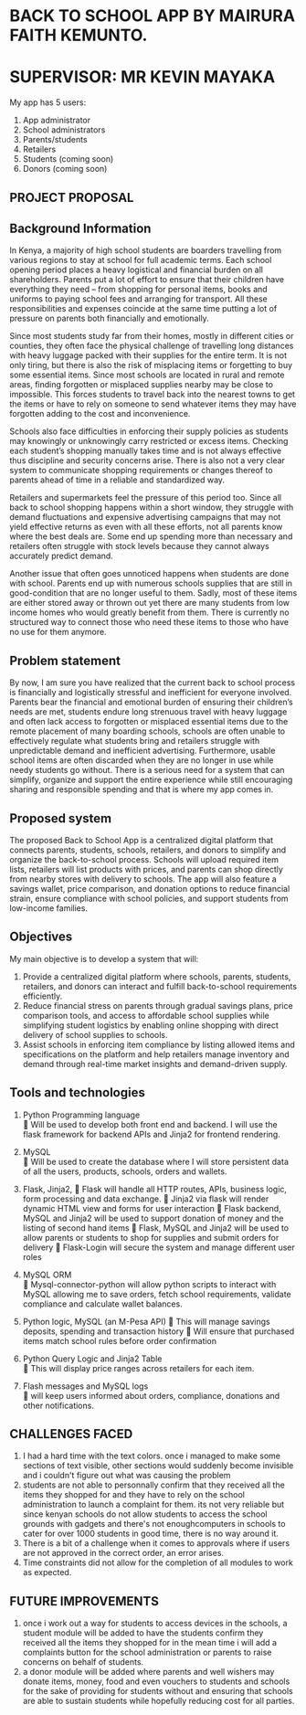 # **BACK TO SCHOOL APP BY MAIRURA FAITH KEMUNTO.** 
# SUPERVISOR: MR KEVIN MAYAKA
My app has 5 users:
1. App administrator
2. School administrators
3. Parents/students
4. Retailers
5. Students (coming soon)
6. Donors (coming soon)

## **PROJECT PROPOSAL**
## Background Information 
In Kenya, a majority of high school students are boarders travelling from various regions to stay 
at school for full academic terms. Each school opening period places a heavy logistical and 
financial burden on all shareholders. Parents put a lot of effort to ensure that their children 
have everything they need – from shopping for personal items, books and uniforms to paying 
school fees and arranging for transport. All these responsibilities and expenses coincide at the 
same time putting a lot of pressure on parents both financially and emotionally.  

Since most students study far from their homes, mostly in different cities or counties, they 
often face the physical challenge of travelling long distances with heavy luggage packed with 
their supplies for the entire term. It is not only tiring, but there is also the risk of misplacing 
items or forgetting to buy some essential items. Since most schools are located in rural and 
remote areas, finding forgotten or misplaced supplies nearby may be close to impossible. This 
forces students to travel back into the nearest towns to get the items or have to rely on 
someone to send whatever items they may have forgotten adding to the cost and 
inconvenience.  

Schools also face difficulties in enforcing their supply policies as students may knowingly or 
unknowingly carry restricted or excess items. Checking each student’s shopping manually takes 
time and is not always effective thus discipline and security concerns arise. There is also not a 
very clear system to communicate shopping requirements or changes thereof to parents ahead 
of time in a reliable and standardized way. 

Retailers and supermarkets feel the pressure of this period too. Since all back to school 
shopping happens within a short window, they struggle with demand fluctuations and 
expensive advertising campaigns that may not yield effective returns as even with all these 
efforts, not all parents know where the best deals are. Some end up spending more than 
necessary and retailers often struggle with stock levels because they cannot always accurately 
predict demand.  

Another issue that often goes unnoticed happens when students are done with school. Parents 
end up with numerous schools supplies that are still in good-condition that are no longer useful 
to them. Sadly, most of these items are either stored away or thrown out yet there are many 
students from low income homes who would greatly benefit from them. There is currently no 
structured way to connect those who need these items to those who have no use for them 
anymore. 

## Problem statement 
By now, I am sure you have realized that the current back to school process is financially and 
logistically stressful and inefficient for everyone involved. Parents bear the financial and 
emotional burden of ensuring their children’s needs are met, students endure long strenuous 
travel with heavy luggage and often lack access to forgotten or misplaced essential items due to 
the remote placement of many boarding schools, schools are often unable to effectively 
regulate what students bring and retailers struggle with unpredictable demand and inefficient 
advertising. Furthermore, usable school items are often discarded when they are no longer in 
use while needy students go without. There is a serious need for a system that can simplify, 
organize and support the entire experience while still encouraging sharing and responsible 
spending and that is where my app comes in.  

## Proposed system  
The proposed Back to School App is a centralized digital platform that connects parents, 
students, schools, retailers, and donors to simplify and organize the back-to-school process. 
Schools will upload required item lists, retailers will list products with prices, and parents can 
shop directly from nearby stores with delivery to schools. The app will also feature a savings 
wallet, price comparison, and donation options to reduce financial strain, ensure compliance 
with school policies, and support students from low-income families. 

## Objectives  
My main objective is to develop a system that will: 
1. Provide a centralized digital platform where schools, parents, students, retailers, and 
donors can interact and fulfill back-to-school requirements efficiently. 
2. Reduce financial stress on parents through gradual savings plans, price comparison 
tools, and access to affordable school supplies while simplifying student logistics by 
enabling online shopping with direct delivery of school supplies to schools. 
3. Assist schools in enforcing item compliance by listing allowed items and specifications 
on the platform and help retailers manage inventory and demand through real-time 
market insights and demand-driven supply.

## Tools and technologies 
1. Python Programming language  
 Will be used to develop both front end and backend. I will use the flask 
framework for backend APIs and Jinja2 for frontend rendering.  

2. MySQL  
 Will be used to create the database where I will store persistent data of all the 
users, products, schools, orders and wallets.  

3. Flask, Jinja2, 
 Flask will handle all HTTP routes, APIs, business logic, form processing and data 
exchange. 
 Jinja2 via flask will render dynamic HTML view and forms for user interaction 
 Flask backend, MySQL and Jinja2 will be used to support donation of money and 
the listing of second hand items 
 Flask, MySQL and Jinja2 will be used to allow parents or students to shop for 
supplies and submit orders for delivery 
 Flask-Login will secure the system and manage different user roles 

4. MySQL ORM  
 Mysql-connector-python will allow python scripts to interact with MySQL 
allowing me to save orders, fetch school requirements, validate compliance and 
calculate wallet balances.  

5. Python logic, MySQL (an M-Pesa API) 
 This will manage savings deposits, spending and transaction history 
 Will ensure that purchased items match school rules before order confirmation 

6. Python Query Logic and Jinja2 Table  
 This will display price ranges across retailers for each item.  

7. Flash messages and MySQL logs  
 will keep users informed about orders, compliance, donations and other 
notifications. 

## **CHALLENGES FACED**
1. I had a hard time with the text colors. once i managed to make some sections of text visible, other sections would suddenly become invisible and i couldn't figure out what was causing the problem
2. students are not able to personnally confirm that they received all the items they shopped for and they have to rely on the school administration to launch a complaint for them. its not very reliable but since kenyan schools do not allow students to access the school grounds with gadgets and there's not enoughcomputers in schools to cater for over 1000 students in good time, there is no way around it. 
3. There is a bit of a challenge when it comes to approvals where if users are not approved in the correct order, an error arises. 
4. Time constraints did not allow for the completion of all modules to work as expected.

## **FUTURE IMPROVEMENTS**
1. once i work out a way for students to access devices in the schools, a student module will be added to have the students confirm they received all the items they shopped for in the mean time i will add a complaints button for the school administration or parents to raise concerns on behalf of students. 
2. a donor module will be added where parents and well wishers may donate items, money, food and even vouchers to students and schools for the sake of providing for students without and ensuring that schools are able to sustain students while hopefully reducing cost for all parties. 

